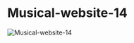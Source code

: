 # Musical-website-14
![Musical-website-14](https://user-images.githubusercontent.com/47064496/117499320-e106a480-af9c-11eb-8209-d066d947bf13.png)
